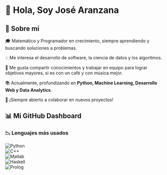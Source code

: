 # 👋 Hola, Soy José Aranzana  

## 👀 Sobre mí  
🎓 Matemático y Programador en crecimiento, siempre aprendiendo y buscando soluciones a problemas.  

💡 Me interesa el desarrollo de software, la ciencia de datos y los algoritmos.  

💙 Me gusta compartir conocimientos y trabajar en equipo para lograr objetivos mayores, si es con un café y con música mejor.

📚 Actualmente, profundizando en **Python, Machine Learning, Desarrollo Web y Data Analytics**.  

🚀 ¡Siempre abierto a colaborar en nuevos proyectos!    

## 📊 Mi GitHub Dashboard  

### 📉 Lenguajes más usados

![Python](https://img.shields.io/badge/Python-70%25-blue)  
![C++](https://img.shields.io/badge/C++-15%25-red)  
![Matlab](https://img.shields.io/badge/Matlab-5%25-yellow)  
![Haskell](https://img.shields.io/badge/Haskell-6%25-purple)  
![Prolog](https://img.shields.io/badge/Prolog-4%25-green)  

  

<!---
Jaranz01/Jaranz01 is a ✨ special ✨ repository because its `README.md` (this file) appears on your GitHub profile.
You can click the Preview link to take a look at your changes.
--->
